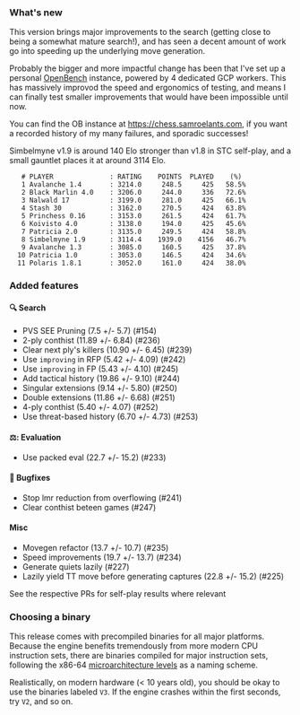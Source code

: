 ### What's new
This version brings major improvements to the search (getting close to being a
somewhat mature search!), and has seen a decent amount of work go into speeding
up the underlying move generation.

Probably the bigger and more impactful change has been that I've set up a 
personal [OpenBench](https://github.com/AndyGrant/OpenBench) instance, powered
by 4 dedicated GCP workers. This has massively improvod the speed and ergonomics
of testing, and means I can finally test smaller improvements that would have
been impossible until now. 

You can find the OB instance at https://chess.samroelants.com, if you want a 
recorded history of my many failures, and sporadic successes!

Simbelmyne v1.9 is around 140 Elo stronger than v1.8 in STC self-play,
and a small gauntlet places it at around 3114 Elo.

```
   # PLAYER              : RATING    POINTS  PLAYED    (%)
   1 Avalanche 1.4       : 3214.0     248.5     425   58.5%
   2 Black Marlin 4.0    : 3206.0     244.0     336   72.6%
   3 Nalwald 17          : 3199.0     281.0     425   66.1%
   4 Stash 30            : 3162.0     270.5     424   63.8%
   5 Princhess 0.16      : 3153.0     261.5     424   61.7%
   6 Koivisto 4.0        : 3138.0     194.0     425   45.6%
   7 Patricia 2.0        : 3135.0     249.5     424   58.8%
   8 Simbelmyne 1.9      : 3114.4    1939.0    4156   46.7%
   9 Avalanche 1.3       : 3085.0     160.5     425   37.8%
  10 Patricia 1.0        : 3053.0     146.5     424   34.6%
  11 Polaris 1.8.1       : 3052.0     161.0     424   38.0%
```

### Added features

#### 🔍 Search
- PVS SEE Pruning (7.5 +/- 5.7) (#154)
- 2-ply conthist (11.89 +/- 6.84) (#236)
- Clear next ply's killers (10.90 +/- 6.45) (#239)
- Use `improving` in RFP (5.42 +/- 4.09) (#242)
- Use `improving` in FP (5.43 +/- 4.10) (#245)
- Add tactical history (19.86 +/- 9.10) (#244)
- Singular extensions (9.14 +/- 5.80) (#250)
- Double extensions (11.86 +/- 6.68) (#251)
- 4-ply conthist (5.40 +/- 4.07) (#252)
- Use threat-based history (6.70 +/- 4.73) (#253)

#### ⚖️: Evaluation
- Use packed eval (22.7 +/- 15.2) (#233)

#### 🐛 Bugfixes
- Stop lmr reduction from overflowing (#241)
- Clear conthist beteen games (#247)

#### Misc
- Movegen refactor (13.7 +/- 10.7) (#235)
- Speed improvements (19.7 +/- 13.7) (#234)
- Generate quiets lazily (#227)
- Lazily yield TT move before generating captures (22.8 +/- 15.2) (#225)

See the respective PRs for self-play results where relevant

### Choosing a binary
This release comes with precompiled binaries for all major platforms. Because
the engine benefits tremendously from more modern CPU instruction sets, there 
are binaries compiled for major instruction sets, following the x86-64 
[microarchitecture levels](https://en.wikipedia.org/wiki/X86-64#Microarchitecture_levels) 
as a naming scheme. 

Realistically, on modern hardware (< 10 years old), you should be okay to use the 
binaries labeled `V3`. If the engine crashes within the first seconds, try `V2`, 
and so on.
